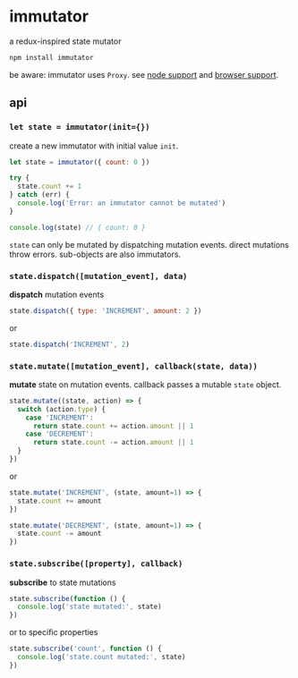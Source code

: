 # immutator

a redux-inspired state mutator

```js
npm install immutator
```

be aware: immutator uses `Proxy`. see [node support](http://node.green/#ES2015-built-ins-Proxy) and [browser support](https://caniuse.com/#feat=proxy).

## api

### `let state = immutator(init={})`

create a new immutator with initial value `init`.

```js
let state = immutator({ count: 0 })

try {
  state.count += 1
} catch (err) {
  console.log('Error: an immutator cannot be mutated')
}

console.log(state) // { count: 0 }
```

`state` can only be mutated by dispatching mutation events. direct mutations throw errors. sub-objects are also immutators.

### `state.dispatch([mutation_event], data)`

**dispatch** mutation events

```js
state.dispatch({ type: 'INCREMENT', amount: 2 })
```

or

```js
state.dispatch('INCREMENT', 2)
```

### `state.mutate([mutation_event], callback(state, data))`

**mutate** state on mutation events. callback passes a mutable `state` object.

```js
state.mutate((state, action) => {
  switch (action.type) {
    case 'INCREMENT':
      return state.count += action.amount || 1
    case 'DECREMENT':
      return state.count -= action.amount || 1
  }
})

```

or

```js
state.mutate('INCREMENT', (state, amount=1) => {
  state.count += amount
})

state.mutate('DECREMENT', (state, amount=1) => {
  state.count -= amount
})
```

### `state.subscribe([property], callback)`

**subscribe** to state mutations

```js
state.subscribe(function () {
  console.log('state mutated:', state)
})
```

or to specific properties

```js
state.subscribe('count', function () {
  console.log('state.count mutated:', state)
})
```